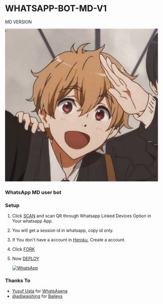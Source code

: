 # WHATSAPP-BOT-MD-V1
MD VERSION 

![Banner](73cf8299b77f5ee8bb6ee9a3259efc2a.jpg) <br />

### WhatsApp MD user bot

### Setup

1. Click [SCAN](https://levanter.up.railway.app/md) and scan QR through Whatsapp Linked Devices Option in Your whatsapp App.
2. You will get a session id in whatsapp, copy id only.
3. If You don't have a account in [Heroku](https://signup.heroku.com/), Create a account.
4. Click [FORK](https://github.com/HELLBOY7561/WHATSAPP-BOT-MD-V1/fork)
5. Now [DEPLOY](https://heroku.com/deploy?template=https://github.com/HELLBOY7561/WHATSAPP-BOT-MD-V1)

   <a href="https://chat.whatsapp.com/IeDqwL0GVDq3hzzbHRyia5"><img alt="WhatsApp" src="https://img.shields.io/badge/-Whatsapp%20Group-lightgrey?style=for-the-badge&logo=whatsapp&logoColor=white"/></a>

### Thanks To

- [Yusuf Usta](https://github.com/Quiec) for [WhatsAsena](https://github.com/yusufusta/WhatsAsena)
- [@adiwajshing](https://github.com/adiwajshing) for [Baileys](https://github.com/adiwajshing/Baileys)
